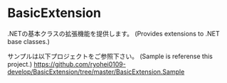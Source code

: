 # BasicExtension

.NETの基本クラスの拡張機能を提供します。
(Provides extensions to .NET base classes.)

サンプルは以下プロジェクトをご参照下さい。
(Sample is referense this project.)
https://github.com/ryohei0109-develop/BasicExtension/tree/master/BasicExtension.Sample
